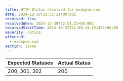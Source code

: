 ```yaml
---
title: HTTP Status resolved for example.com
date: 2024-12-30T22:51:21+00:00Z
resolved: True
resolvedWhen: 2024-12-30T22:51:21+00:00Z
resolvedStartTime: 2024-10-25T21:09:43.191474+00:00
severity: notice
affected:
  - example.com
section: issue
---
```


| Expected Statuses | Actual Status  |
|-------------------|----------------|
| 200, 301, 302 | 200 |

